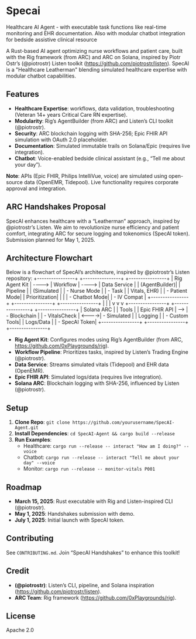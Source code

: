 # Specai
Healthcare AI Agent - with executable task functions like real-time monitoring and EHR documentation. Also with modular chatbot integration for bedside assistive clinical resource

A Rust-based AI agent optimizing nurse workflows and patient care, built with the Rig framework (from ARC) and ARC on Solana, inspired by Piotr Ostr’s (@piotrostr) Listen toolkit (https://github.com/piotrostr/listen). SpecAI is a "Healthcare Leatherman" blending simulated healthcare expertise with modular chatbot capabilities.

## Features
- **Healthcare Expertise**: workflows, data validation, troubleshooting (Veteran 14+ years Critical Care RN expertise).
- **Modularity**: Rig’s AgentBuilder (from ARC) and Listen’s CLI toolkit (@piotrostr).
- **Security**: ARC blockchain logging with SHA-256; Epic FHIR API simulation with OAuth 2.0 placeholder.
- **Documentation**: Simulated immutable trails on Solana/Epic (requires live integration).
- **Chatbot**: Voice-enabled bedside clinical assistant (e.g., “Tell me about your day”).

**Note**: APIs (Epic FHIR, Philips IntelliVue, voice) are simulated using open-source data (OpenEMR, Tidepool). Live functionality requires corporate approval and integration.

## ARC Handshakes Proposal
SpecAI enhances healthcare with a “Leatherman” approach, inspired by @piotrostr’s Listen. We aim to revolutionize nurse efficiency and patient comfort, integrating ARC for secure logging and tokenomics (SpecAI token). Submission planned for May 1, 2025.

## Architecture Flowchart
Below is a flowchart of SpecAI’s architecture, inspired by @piotrostr’s Listen repository:
+----------------+ +----------------+ +----------------+
| Rig Agent Kit | ----> | Workflow | ----> | Data Service |
| (AgentBuilder)| | Pipeline | | (Simulated |
| - Nurse Mode | | - Task | | Vitals, EHR) |
| - Patient Mode| | Prioritization| | |
| - Chatbot Mode| | - IV Compat | +----------------+
+----------------+ +----------------+ |
         | | v
         v v +----------------+
+----------------+ +----------------+ | Solana ARC |
| Tools | | Epic FHIR API | --> | - Blockchain |
| - VitalsCheck | <---->| - Simulated | | Logging |
| - Custom Tools| | Logs/Data | | - SpecAI Token|
+----------------+ +----------------+ +----------------+


- **Rig Agent Kit**: Configures modes using Rig’s AgentBuilder (from ARC, https://github.com/0xPlaygrounds/rig).
- **Workflow Pipeline**: Prioritizes tasks, inspired by Listen’s Trading Engine (@piotrostr).
- **Data Service**: Streams simulated vitals (Tidepool) and EHR data (OpenEMR).
- **Epic FHIR API**: Simulated logs/data (requires live integration).
- **Solana ARC**: Blockchain logging with SHA-256, influenced by Listen (@piotrostr).

## Setup
1. **Clone Repo**: `git clone https://github.com/yourusername/SpecAI-Agent.git`
2. **Install Dependencies**: `cd SpecAI-Agent && cargo build --release`
3. **Run Examples**:
   - Healthcare: `cargo run --release -- interact "How am I doing?" --voice`
   - Chatbot: `cargo run --release -- interact "Tell me about your day" --voice`
   - Monitor: `cargo run --release -- monitor-vitals P001`

## Roadmap
- **March 15, 2025**: Rust executable with Rig and Listen-inspired CLI (@piotrostr).
- **May 1, 2025**: Handshakes submission with demo.
- **July 1, 2025**: Initial launch with SpecAI token.

## Contributing
See `CONTRIBUTING.md`. Join “SpecAI Handshakes” to enhance this toolkit!

## Credit
- **(@piotrostr)**: Listen’s CLI, pipeline, and Solana inspiration (https://github.com/piotrostr/listen).
- **ARC Team**: Rig framework (https://github.com/0xPlaygrounds/rig).

## License
Apache 2.0
